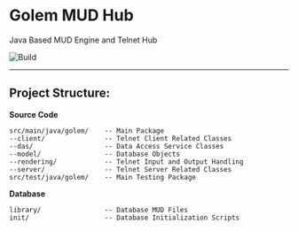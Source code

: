 Golem MUD Hub
===
Java Based MUD Engine and Telnet Hub 

![Build](https://travis-ci.org/sshookman/ProjectRead.svg?branch=master)

---

Project Structure:
---

**Source Code**
```
src/main/java/golem/	-- Main Package
--client/				-- Telnet Client Related Classes
--das/					-- Data Access Service Classes
--model/				-- Database Objects
--rendering/			-- Telnet Input and Output Handling
--server/				-- Telnet Server Related Classes
src/test/java/golem/	-- Main Testing Package
```
**Database**
```
library/				-- Database MUD Files
init/					-- Database Initialization Scripts
```
